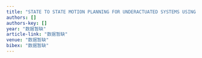```yaml
---
title: "STATE TO STATE MOTION PLANNING FOR UNDERACTUATED SYSTEMS USING A MODIFIED RAPIDLY EXPLORING RANDOM TREE ALGORITHM"
authors: []
authors-key: []
year: "数据暂缺"
article-link: "数据暂缺"
venue: "数据暂缺"
bibex: "数据暂缺"
---
```

